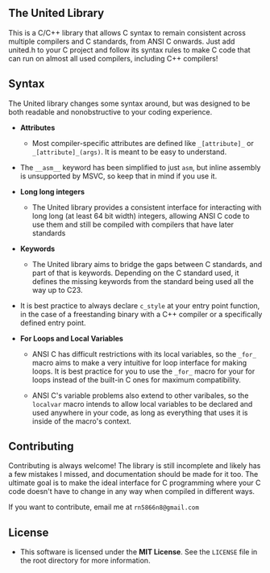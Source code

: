 ## The United Library
This is a C/C++ library that allows C syntax to remain consistent across multiple compilers and C standards, from ANSI C onwards.
Just add united.h to your C project and follow its syntax rules to make C code that can run on almost all used compilers, including C++ compilers!

## Syntax
The United library changes some syntax around, but was designed to be both readable and nonobstructive to your coding experience.

- **Attributes**
    - Most compiler-specific attributes are defined like `_[attribute]_` or `_[attribute]_(args)`. It is meant to be easy to understand.

- The `__asm__` keyword has been simplified to just `asm`, but inline assembly is unsupported by MSVC, so keep that in mind if you use it.

- **Long long integers**
    - The United library provides a consistent interface for interacting with long long (at least 64 bit width) integers, allowing ANSI C code to use them 
    and still be compiled with compilers that have later standards

- **Keywords**
    - The United library aims to bridge the gaps between C standards, and part of that is keywords. Depending on the C standard used, it defines the missing keywords
    from the standard being used all the way up to C23.

- It is best practice to always declare `c_style` at your entry point function, in the case of a freestanding binary with a C++ compiler or a 
specifically defined entry point.

- **For Loops and Local Variables**
    - ANSI C has difficult restrictions with its local variables, so the `_for_` macro aims to make a very intuitive for loop interface for making loops.
    It is best practice for you to use the `_for_` macro for your for loops instead of the built-in C ones for maximum compatibility.

    - ANSI C's variable problems also extend to other varibales, so the `localvar` macro intends to allow local variables to be declared and used anywhere
    in your code, as long as everything that uses it is inside of the macro's context.

## Contributing
Contributing is always welcome! The library is still incomplete and likely has a few mistakes I missed, and documentation should be made for it too.
The ultimate goal is to make the ideal interface for C programming where your C code doesn't have to change in any way when compiled in different ways.

If you want to contribute, email me at `rn5866n8@gmail.com`

## License
- This software is licensed under the **MIT License**. See the `LICENSE` file in the root directory for more information.